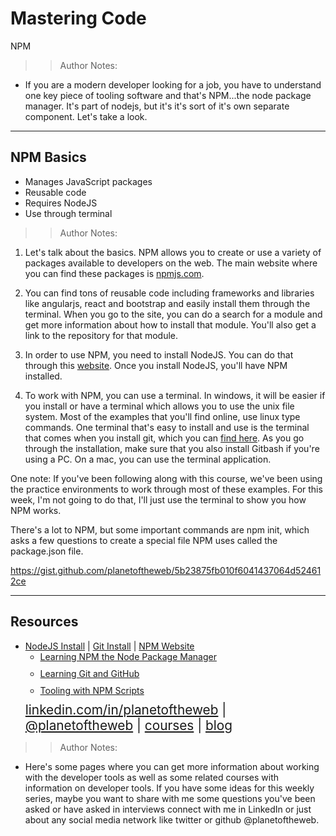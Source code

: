 
<!-- .slide: data-state="title" -->

# Mastering Code
NPM

> > Author Notes:

- If you are a modern developer looking for a job, you have to understand one key piece of tooling software and that's NPM...the node package manager. It's part of nodejs, but it's it's sort of it's own separate component. Let's take a look.

---

## NPM Basics

<ul>
  <li class="fragment">Manages JavaScript packages</li>
  <li class="fragment">Reusable code</li>
  <li class="fragment">Requires NodeJS</li>
  <li class="fragment">Use through terminal</li>
</ul>

> > Author Notes:

1. Let's talk about the basics. NPM allows you to create or use a variety of packages available to developers on the web. The main website where you can find these packages is [npmjs.com](https://www.npmjs.com/).

2. You can find tons of reusable code including frameworks and libraries like angularjs, react and bootstrap and easily install them through the terminal. When you go to the site, you can do a search for a module and get more information about how to install that module. You'll also get a link to the repository for that module.

3. In order to use NPM, you need to install NodeJS. You can do that through this [website](https://nodejs.org/en/). Once you install NodeJS, you'll have NPM installed.

4. To work with NPM, you can use a terminal. In windows, it will be easier if you install or have a terminal which allows you to use the unix file system. Most of the examples that you'll find online, use linux type commands. One terminal that's easy to install and use is the terminal that comes when you install git, which you can [find here]( https://git-scm.com/). As you go through the installation, make sure that you also install Gitbash if you're using a PC. On a mac, you can use the terminal application.

One note: If you've been following along with this course, we've been using the practice environments to work through most of these examples. For this week, I'm not going to do that, I'll just use the terminal to show you how NPM works.

There's a lot to NPM, but some important commands are npm init, which asks a few questions to create a special file NPM uses called the package.json file.


https://gist.github.com/planetoftheweb/5b23875fb010f6041437064d524612ce

---
## Resources
<ul>
  <li><a href="https://nodejs.org/en/">NodeJS Install</a> | <a href="https://git-scm.com/">Git Install</a> | <a href="https://www.npmjs.com/">NPM Website</a></li>
  <li style="list-style: none;">
    <ul>
      <li style="margin-bottom: 10px"><a href="https://www.linkedin.com/learning/learning-npm-the-node-package-manager-2">Learning NPM the Node Package Manager</a></li>
      <li style="margin-bottom: 10px"><a href="https://www.linkedin.com/learning/learning-git-and-github">Learning Git and GitHub</a></li>
      <li style="margin-bottom: 10px"><a href="https://www.linkedin.com/learning/tooling-with-npm-scripts">Tooling with NPM Scripts</a></li>
    </ul>
  <li style="list-style: none; font-size: 1.3rem;"><a href="hhttps://www.linkedin.com/in/planetoftheweb">linkedin.com/in/planetoftheweb</a> | <a href="https://www.twitter.com/planetoftheweb">@planetoftheweb</a> | <a href="https://www.linkedin.com/learning/instructors/ray-villalobos">courses</a> | <a href="https://raybo.org">blog</a></li>
</ul>

> > Author Notes:

- Here's some pages where you can get more information about working with the developer tools as well as some related courses with information on developer tools. If you have some ideas for this weekly series, maybe you want to share with me some questions you've been asked or have asked in interviews connect with me in LinkedIn or just about any social media network like twitter or github @planetoftheweb.
